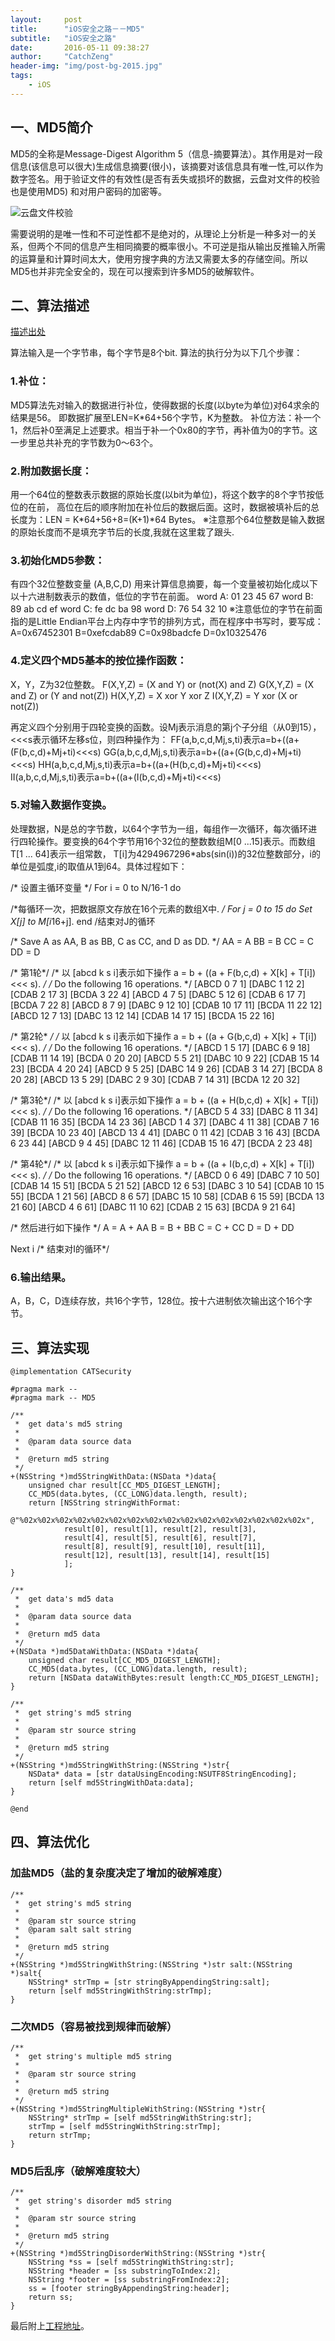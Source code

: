 ```yaml
---
layout:     post
title:      "iOS安全之路－－MD5"
subtitle:   "iOS安全之路"
date:       2016-05-11 09:38:27 
author:     "CatchZeng"
header-img: "img/post-bg-2015.jpg"
tags:
    - iOS
---
```

<span id="busuanzi_container_page_pv"></span>

##  一、MD5简介
MD5的全称是Message-Digest Algorithm 5（信息-摘要算法）。其作用是对一段信息(该信息可以很大)生成信息摘要(很小)，该摘要对该信息具有唯一性,可以作为数字签名。用于验证文件的有效性(是否有丢失或损坏的数据，云盘对文件的校验也是使用MD5) 和对用户密码的加密等。

![云盘文件校验](/img/in-post/post-security/md5.jpg)

需要说明的是唯一性和不可逆性都不是绝对的，从理论上分析是一种多对一的关系，但两个不同的信息产生相同摘要的概率很小。不可逆是指从输出反推输入所需的运算量和计算时间太大，使用穷搜字典的方法又需要太多的存储空间。所以MD5也并非完全安全的，现在可以搜索到许多MD5的破解软件。

## 二、算法描述
[描述出处](http://dev.21tx.com/2004/12/16/13075.shtml)

算法输入是一个字节串，每个字节是8个bit. 
算法的执行分为以下几个步骤：

### 1.补位：
MD5算法先对输入的数据进行补位，使得数据的长度(以byte为单位)对64求余的结果是56。
即数据扩展至LEN=K*64+56个字节，K为整数。
补位方法：补一个1，然后补0至满足上述要求。相当于补一个0x80的字节，再补值为0的字节。这一步里总共补充的字节数为0～63个。

### 2.附加数据长度：
用一个64位的整数表示数据的原始长度(以bit为单位)，将这个数字的8个字节按低位的在前，
高位在后的顺序附加在补位后的数据后面。这时，数据被填补后的总长度为：LEN = K*64+56+8=(K+1)*64 Bytes。
※注意那个64位整数是输入数据的原始长度而不是填充字节后的长度,我就在这里栽了跟头.

### 3.初始化MD5参数：
有四个32位整数变量 (A,B,C,D) 用来计算信息摘要，每一个变量被初始化成以下以十六进制数表示的数值，低位的字节在前面。
  word A: 01 23 45 67
  word B: 89 ab cd ef
  word C: fe dc ba 98
  word D: 76 54 32 10
※注意低位的字节在前面指的是Little Endian平台上内存中字节的排列方式，而在程序中书写时，要写成：
  A=0x67452301
  B=0xefcdab89
  C=0x98badcfe
  D=0x10325476

### 4.定义四个MD5基本的按位操作函数： 
X，Y，Z为32位整数。 
  F(X,Y,Z) = (X and Y) or (not(X) and Z)
  G(X,Y,Z) = (X and Z) or (Y and not(Z))
  H(X,Y,Z) = X xor Y xor Z
  I(X,Y,Z) = Y xor (X or not(Z))

再定义四个分别用于四轮变换的函数。设Mj表示消息的第j个子分组（从0到15），<<<s表示循环左移s位，则四种操作为：
  FF(a,b,c,d,Mj,s,ti)表示a=b+((a+(F(b,c,d)+Mj+ti)<<<s)
  GG(a,b,c,d,Mj,s,ti)表示a=b+((a+(G(b,c,d)+Mj+ti)<<<s)
  HH(a,b,c,d,Mj,s,ti)表示a=b+((a+(H(b,c,d)+Mj+ti)<<<s)
  II(a,b,c,d,Mj,s,ti)表示a=b+((a+(I(b,c,d)+Mj+ti)<<<s)


### 5.对输入数据作变换。
处理数据，N是总的字节数，以64个字节为一组，每组作一次循环，每次循环进行四轮操作。要变换的64个字节用16个32位的整数数组M[0 ...15]表示。而数组T[1 ... 64]表示一组常数， T[i]为4294967296*abs(sin(i))的32位整数部分，i的单位是弧度,i的取值从1到64。具体过程如下：

/* 设置主循环变量 */
For i = 0 to N/16-1 do

/*每循环一次，把数据原文存放在16个元素的数组X中. */
For j = 0 to 15 do
Set X[j] to M[i*16+j].
end /结束对J的循环

/* Save A as AA, B as BB, C as CC, and D as DD.
*/
AA = A
BB = B
CC = C
DD = D

/* 第1轮*/
/* 以 [abcd k s i]表示如下操作
a = b + ((a + F(b,c,d) + X[k] + T[i]) <<< s). */
/* Do the following 16 operations. */
[ABCD  0  7  1]  [DABC  1 12  2]  [CDAB  2 17  3]  [BCDA  3 22  4]
[ABCD  4  7  5]  [DABC  5 12  6]  [CDAB  6 17  7]  [BCDA  7 22  8]
[ABCD  8  7  9]  [DABC  9 12 10]  [CDAB 10 17 11]  [BCDA 11 22 12]
[ABCD 12  7 13]  [DABC 13 12 14]  [CDAB 14 17 15]  [BCDA 15 22 16]


/* 第2轮* */
/* 以 [abcd k s i]表示如下操作
a = b + ((a + G(b,c,d) + X[k] + T[i]) <<< s). */
/* Do the following 16 operations. */
[ABCD  1  5 17]  [DABC  6  9 18]  [CDAB 11 14 19]  [BCDA  0 20 20]
[ABCD  5  5 21]  [DABC 10  9 22]  [CDAB 15 14 23]  [BCDA  4 20 24]
[ABCD  9  5 25]  [DABC 14  9 26]  [CDAB  3 14 27]  [BCDA  8 20 28]
[ABCD 13  5 29]  [DABC  2  9 30]  [CDAB  7 14 31]  [BCDA 12 20 32]

/* 第3轮*/
/* 以 [abcd k s i]表示如下操作
a = b + ((a + H(b,c,d) + X[k] + T[i]) <<< s). */
/* Do the following 16 operations. */
[ABCD  5  4 33]  [DABC  8 11 34]  [CDAB 11 16 35]  [BCDA 14 23 36]
[ABCD  1  4 37]  [DABC  4 11 38]  [CDAB  7 16 39]  [BCDA 10 23 40]
[ABCD 13  4 41]  [DABC  0 11 42]  [CDAB  3 16 43]  [BCDA  6 23 44]
[ABCD  9  4 45]  [DABC 12 11 46]  [CDAB 15 16 47]  [BCDA  2 23 48]


/* 第4轮*/
/* 以 [abcd k s i]表示如下操作
a = b + ((a + I(b,c,d) + X[k] + T[i]) <<< s). */
/* Do the following 16 operations. */
[ABCD  0  6 49]  [DABC  7 10 50]  [CDAB 14 15 51]  [BCDA  5 21 52]
[ABCD 12  6 53]  [DABC  3 10 54]  [CDAB 10 15 55]  [BCDA  1 21 56]
[ABCD  8  6 57]  [DABC 15 10 58]  [CDAB  6 15 59]  [BCDA 13 21 60]
[ABCD  4  6 61]  [DABC 11 10 62]  [CDAB  2 15 63]  [BCDA  9 21 64]

/* 然后进行如下操作 */
A = A + AA
B = B + BB
C = C + CC
D = D + DD

Next i /* 结束对I的循环*/

### 6.输出结果。
A，B，C，D连续存放，共16个字节，128位。按十六进制依次输出这个16个字节。

##  三、算法实现
```
@implementation CATSecurity

#pragma mark --
#pragma mark -- MD5

/**
 *  get data's md5 string
 *
 *  @param data source data
 *
 *  @return md5 string
 */
+(NSString *)md5StringWithData:(NSData *)data{
    unsigned char result[CC_MD5_DIGEST_LENGTH];
    CC_MD5(data.bytes, (CC_LONG)data.length, result);
    return [NSString stringWithFormat:
            @"%02x%02x%02x%02x%02x%02x%02x%02x%02x%02x%02x%02x%02x%02x%02x%02x",
            result[0], result[1], result[2], result[3],
            result[4], result[5], result[6], result[7],
            result[8], result[9], result[10], result[11],
            result[12], result[13], result[14], result[15]
            ];
}

/**
 *  get data's md5 data
 *
 *  @param data source data
 *
 *  @return md5 data
 */
+(NSData *)md5DataWithData:(NSData *)data{
    unsigned char result[CC_MD5_DIGEST_LENGTH];
    CC_MD5(data.bytes, (CC_LONG)data.length, result);
    return [NSData dataWithBytes:result length:CC_MD5_DIGEST_LENGTH];
}

/**
 *  get string's md5 string
 *
 *  @param str source string
 *
 *  @return md5 string
 */
+(NSString *)md5StringWithString:(NSString *)str{
    NSData* data = [str dataUsingEncoding:NSUTF8StringEncoding];
    return [self md5StringWithData:data];
}

@end

```

##  四、算法优化

### 加盐MD5（盐的复杂度决定了增加的破解难度）
```
/**
 *  get string's md5 string
 *
 *  @param str source string
 *  @param salt salt string
 *
 *  @return md5 string
 */
+(NSString *)md5StringWithString:(NSString *)str salt:(NSString *)salt{
    NSString* strTmp = [str stringByAppendingString:salt];
    return [self md5StringWithString:strTmp];
}

```

### 二次MD5（容易被找到规律而破解）

```
/**
 *  get string's multiple md5 string
 *
 *  @param str source string
 *
 *  @return md5 string
 */
+(NSString *)md5StringMultipleWithString:(NSString *)str{
    NSString* strTmp = [self md5StringWithString:str];
    strTmp = [self md5StringWithString:strTmp];
    return strTmp;
}
```

### MD5后乱序（破解难度较大）
```
/**
 *  get string's disorder md5 string
 *
 *  @param str source string
 *
 *  @return md5 string
 */
+(NSString *)md5StringDisorderWithString:(NSString *)str{
    NSString *ss = [self md5StringWithString:str];
    NSString *header = [ss substringToIndex:2];
    NSString *footer = [ss substringFromIndex:2];
    ss = [footer stringByAppendingString:header];
    return ss;
}
```
最后附上[工程地址](https://github.com/CatchZeng/CATSecurity)。
